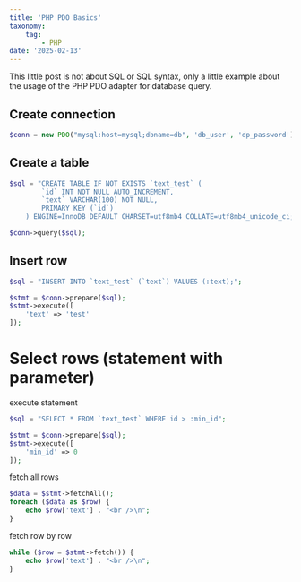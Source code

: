 ```yaml
---
title: 'PHP PDO Basics'
taxonomy:
    tag:
        - PHP
date: '2025-02-13'
---
```


This little post is not about SQL or SQL syntax, only a little example about the usage of the PHP PDO adapter for database query.

## Create connection

```php
$conn = new PDO("mysql:host=mysql;dbname=db", 'db_user', 'dp_password');
```

## Create a table

```php
$sql = "CREATE TABLE IF NOT EXISTS `text_test` (
        `id` INT NOT NULL AUTO_INCREMENT,
        `text` VARCHAR(100) NOT NULL,
        PRIMARY KEY (`id`)
    ) ENGINE=InnoDB DEFAULT CHARSET=utf8mb4 COLLATE=utf8mb4_unicode_ci;";

$conn->query($sql);
```

## Insert row

```php
$sql = "INSERT INTO `text_test` (`text`) VALUES (:text);";

$stmt = $conn->prepare($sql);
$stmt->execute([
    'text' => 'test'
]);
```

# Select rows (statement with parameter)

execute statement

```php
$sql = "SELECT * FROM `text_test` WHERE id > :min_id";

$stmt = $conn->prepare($sql);
$stmt->execute([
    'min_id' => 0
]);
```

fetch all rows

```php
$data = $stmt->fetchAll();
foreach ($data as $row) {
    echo $row['text'] . "<br />\n";
}
```

fetch row by row

```php
while ($row = $stmt->fetch()) {
    echo $row['text'] . "<br />\n";
}
```